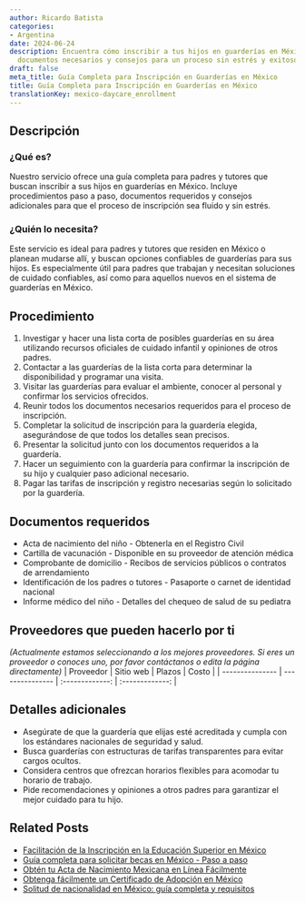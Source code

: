```yaml
---
author: Ricardo Batista
categories:
- Argentina
date: 2024-06-24
description: Encuentra cómo inscribir a tus hijos en guarderías en México. Procedimientos,
  documentos necesarios y consejos para un proceso sin estrés y exitoso.
draft: false
meta_title: Guía Completa para Inscripción en Guarderías en México
title: Guía Completa para Inscripción en Guarderías en México
translationKey: mexico-daycare_enrollment
---
```



## Descripción
### ¿Qué es?
Nuestro servicio ofrece una guía completa para padres y tutores que buscan inscribir a sus hijos en guarderías en México. Incluye procedimientos paso a paso, documentos requeridos y consejos adicionales para que el proceso de inscripción sea fluido y sin estrés.

### ¿Quién lo necesita?
Este servicio es ideal para padres y tutores que residen en México o planean mudarse allí, y buscan opciones confiables de guarderías para sus hijos. Es especialmente útil para padres que trabajan y necesitan soluciones de cuidado confiables, así como para aquellos nuevos en el sistema de guarderías en México.

## Procedimiento

1. Investigar y hacer una lista corta de posibles guarderías en su área utilizando recursos oficiales de cuidado infantil y opiniones de otros padres.
2. Contactar a las guarderías de la lista corta para determinar la disponibilidad y programar una visita.
3. Visitar las guarderías para evaluar el ambiente, conocer al personal y confirmar los servicios ofrecidos.
4. Reunir todos los documentos necesarios requeridos para el proceso de inscripción.
5. Completar la solicitud de inscripción para la guardería elegida, asegurándose de que todos los detalles sean precisos.
6. Presentar la solicitud junto con los documentos requeridos a la guardería.
7. Hacer un seguimiento con la guardería para confirmar la inscripción de su hijo y cualquier paso adicional necesario.
8. Pagar las tarifas de inscripción y registro necesarias según lo solicitado por la guardería.

## Documentos requeridos

- Acta de nacimiento del niño - Obtenerla en el Registro Civil
- Cartilla de vacunación - Disponible en su proveedor de atención médica
- Comprobante de domicilio - Recibos de servicios públicos o contratos de arrendamiento
- Identificación de los padres o tutores - Pasaporte o carnet de identidad nacional
- Informe médico del niño - Detalles del chequeo de salud de su pediatra

## Proveedores que pueden hacerlo por ti
_(Actualmente estamos seleccionando a los mejores proveedores. Si eres un proveedor o conoces uno, por favor contáctanos o edita la página directamente)_
| Proveedor        |     Sitio web     |     Plazos    |       Costo      |
| --------------- | --------------- |  :-------------: | :-------------: |

## Detalles adicionales

- Asegúrate de que la guardería que elijas esté acreditada y cumpla con los estándares nacionales de seguridad y salud.
- Busca guarderías con estructuras de tarifas transparentes para evitar cargos ocultos.
- Considera centros que ofrezcan horarios flexibles para acomodar tu horario de trabajo.
- Pide recomendaciones y opiniones a otros padres para garantizar el mejor cuidado para tu hijo.
## Related Posts

- [Facilitación de la Inscripción en la Educación Superior en México](https://tramitit.com/es/guides/mexico/inscripción_a_educación_superior/)
- [Guía completa para solicitar becas en México - Paso a paso](https://tramitit.com/es/guides/mexico/solicitud_de_beca/)
- [Obtén tu Acta de Nacimiento Mexicana en Línea Fácilmente](https://tramitit.com/es/guides/mexico/acta_de_nacimiento/)
- [Obtenga fácilmente un Certificado de Adopción en México](https://tramitit.com/es/guides/mexico/solicitud_de_acta_de_adopción/)
- [Solitud de nacionalidad en México: guía completa y requisitos](https://tramitit.com/es/guides/mexico/solicitud_de_nacionalidad/)